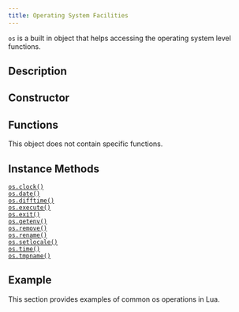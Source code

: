 ```yaml
---
title: Operating System Facilities
---
```


`os` is a built in object that helps accessing the operating system level functions.

## Description

## Constructor

## Functions

This object does not contain specific functions.

## Instance Methods
[`os.clock()`](#global-objects_os-method_clock)  
[`os.date()`](#global-objects_os-method_date)  
[`os.difftime()`](#global-objects_os-method_difftime)  
[`os.execute()`](#global-objects_os-method_execute)  
[`os.exit()`](#global-objects_os-method_exit)  
[`os.getenv()`](#global-objects_os-method_getenv)  
[`os.remove()`](#global-objects_os-method_remove)  
[`os.rename()`](#global-objects_os-method_rename)  
[`os.setlocale()`](#global-objects_os-method_setlocale)  
[`os.time()`](#global-objects_os-method_time)  
[`os.tmpname()`](#global-objects_os-method_tmpname)  

## Example
This section provides examples of common os operations in Lua.